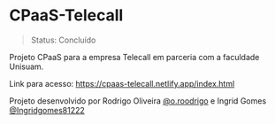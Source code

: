# CPaaS-Telecall

> Status: Concluído

Projeto CPaaS para a empresa Telecall em parceria com a faculdade Unisuam.

Link para acesso: https://cpaas-telecall.netlify.app/index.html

Projeto desenvolvido por Rodrigo Oliveira <a href="https://github.com/oroodrigo" target="_blank">@o.roodrigo</a> e Ingrid Gomes <a href="https://github.com/Ingridgomes81222" target="_blank">@Ingridgomes81222</a>
